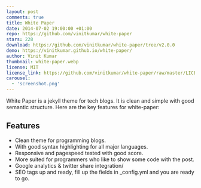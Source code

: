 ```yaml
---
layout: post
comments: true
title: White Paper
date: 2014-07-02 19:00:00 +01:00
repo: https://github.com/vinitkumar/white-paper
stars: 228
download: https://github.com/vinitkumar/white-paper/tree/v2.0.0
demo: https://vinitkumar.github.io/white-paper/
author: Vinit Kumar
thumbnail: white-paper.webp
license: MIT
license_link: https://github.com/vinitkumar/white-paper/raw/master/LICENSE
carousel:
  - 'screenshot.png'
---
```


White Paper is a jekyll theme for tech blogs. It is clean and simple with good semantic structure. Here are the key features for white-paper:

## Features

* Clean theme for programming blogs.
* With good syntax highlighting for all major languages.
* Responsive and pagespeed tested with good score.
* More suited for programmers who like to show some code with the post.
* Google analytics & twitter share integration/
* SEO tags up and ready, fill up the fields in _config.yml and you are   ready to go.
